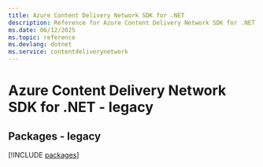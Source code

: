 ```yaml
---
title: Azure Content Delivery Network SDK for .NET
description: Reference for Azure Content Delivery Network SDK for .NET
ms.date: 06/12/2025
ms.topic: reference
ms.devlang: dotnet
ms.service: contentdeliverynetwork
---
```

# Azure Content Delivery Network SDK for .NET - legacy
## Packages - legacy
[!INCLUDE [packages](content-delivery-network-index.md)]
